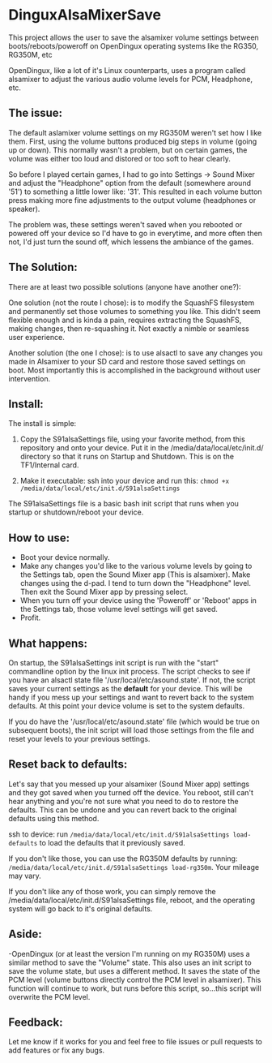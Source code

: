 # DinguxAlsaMixerSave
This project allows the user to save the alsamixer volume settings between boots/reboots/poweroff on OpenDingux operating systems like the RG350, RG350M, etc

OpenDingux, like a lot of it's Linux counterparts, uses a program called alsamixer to adjust the various audio volume levels for PCM, Headphone, etc.

## The issue:
The default aslamixer volume settings on my RG350M weren't set how I like them.  First, using the volume buttons produced big steps in volume (going up or down).  This normally wasn't a problem, but on certain games, the volume was either too loud and distored or too soft to hear clearly.  

So before I played certain games, I had to go into Settings -> Sound Mixer and adjust the "Headphone" option from the default (somewhere around '51') to something a little lower like: '31'.  This resulted in each volume button press making more fine adjustments to the output volume (headphones or speaker).

The problem was, these settings weren't saved when you rebooted or powered off your device so I'd have to go in everytime, and more often then not, I'd just turn the sound off, which lessens the ambiance of the games.

## The Solution:
There are at least two possible solutions (anyone have another one?):  

One solution (not the route I chose): is to modify the SquashFS filesystem and permanently set those volumes to something you like.  This didn't seem flexible enough and is kinda a pain, requires extracting the SquashFS, making changes, then re-squashing it.  Not exactly a nimble or seamless user experience.

Another solution (the one I chose): is to use alsactl to save any changes you made in Alsamixer to your SD card and restore those saved settings on boot. Most importantly this is accomplished in the background without user intervention.

## Install:
The install is simple:  

1) Copy the S91alsaSettings file, using your favorite method, from this repository and onto your device. Put it in the /media/data/local/etc/init.d/ directory so that it runs on Startup and Shutdown.  This is on the TF1/Internal card.  

2) Make it executable: ssh into your device and run this: `chmod +x /media/data/local/etc/init.d/S91alsaSettings`

The S91alsaSettings file is a basic bash init script that runs when you startup or shutdown/reboot your device.

## How to use:
- Boot your device normally.
- Make any changes you'd like to the various volume levels by going to the Settings tab, open the Sound Mixer app (This is alsamixer).  Make changes using the d-pad.  I tend to turn down the "Headphone" level.  Then exit the Sound Mixer app by pressing select.
- When you turn off your device using the 'Poweroff' or 'Reboot' apps in the Settings tab, those volume level settings will get saved. 
- Profit.

## What happens:
On startup, the S91alsaSettings init script is run with the "start" commandline option by the linux init process.  The script checks to see if you have an alsactl state file '/usr/local/etc/asound.state'.  If not, the script saves your current settings as the __default__ for your device.  This will be handy if you mess up your settings and want to revert back to the system defaults.  At this point your device volume is set to the system defaults.

If you do have the '/usr/local/etc/asound.state' file (which would be true on subsequent boots), the init script will load those settings from the file and reset your levels to your previous settings.

## Reset back to defaults:
Let's say that you messed up your alsamixer (Sound Mixer app) settings and they got saved when you turned off the device.  You reboot, still can't hear anything and you're not sure what you need to do to restore the defaults.  This can be undone and you can revert back to the original defaults using this method.

ssh to device: run `/media/data/local/etc/init.d/S91alsaSettings load-defaults` to load the defaults that it previously saved.

If you don't like those, you can use the RG350M defaults by running: `/media/data/local/etc/init.d/S91alsaSettings load-rg350m`.  Your mileage may vary.

If you don't like any of those work, you can simply remove the /media/data/local/etc/init.d/S91alsaSettings file, reboot, and the operating system will go back to it's original defaults.

## Aside:
-OpenDingux (or at least the version I'm running on my RG350M) uses a similar method to save the "Volume" state.  This also uses an init script to save the volume state, but uses a different method.  It saves the state of the PCM level (volume buttons directly control the PCM level in alsamixer).  This function will continue to work, but runs before this script, so...this script will overwrite the PCM level.

## Feedback:
Let me know if it works for you and feel free to file issues or pull requests to add features or fix any bugs.




